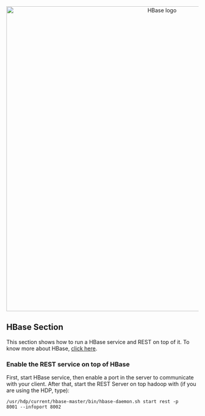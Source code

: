 <div align='center'>
    <img src='https://1.cms.s81c.com/sites/default/files/styles/band_inline_image_standard/public/2019-06/apache-hbase-logo_0.png?itok=GfW4z5QC' alt='HBase logo' width='800px'></img>
</div>

<h2>HBase Section</h2>

<p>This section shows how to run a HBase service and REST on top of it. To know more about HBase, <a href='https://hbase.apache.org/book.html#arch.overview'>click here</a>.</p>

<h3>Enable the REST service on top of HBase</h3>
<p>First, start HBase service, then enable a port in the server to communicate with your client. After that, start the REST Server on top hadoop with (if you are using the HDP, type):</p>

<code>/usr/hdp/current/hbase-master/bin/hbase-daemon.sh start rest -p 8001 --infoport 8002</code>
